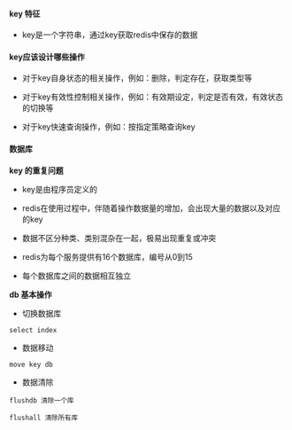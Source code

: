 #### key 特征

+ key是一个字符串，通过key获取redis中保存的数据

#### key应该设计哪些操作

+ 对于key自身状态的相关操作，例如：删除，判定存在，获取类型等

+ 对于key有效性控制相关操作，例如：有效期设定，判定是否有效，有效状态的切换等

+ 对于key快速查询操作，例如：按指定策略查询key

#### 数据库

**key 的重复问题**

+ key是由程序员定义的

+ redis在使用过程中，伴随着操作数据量的增加，会出现大量的数据以及对应的key

+ 数据不区分种类、类别混杂在一起，极易出现重复或冲突

+ redis为每个服务提供有16个数据库，编号从0到15

+ 每个数据库之间的数据相互独立

**db 基本操作**

+ 切换数据库

`select index`

+ 数据移动

`move key db`

+ 数据清除

`flushdb 清除一个库`

`flushall 清除所有库`